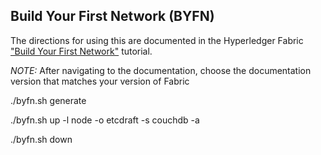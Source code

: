 ## Build Your First Network (BYFN)

The directions for using this are documented in the Hyperledger Fabric
["Build Your First Network"](http://hyperledger-fabric.readthedocs.io/en/latest/build_network.html) tutorial.

*NOTE:* After navigating to the documentation, choose the documentation version that matches your version of Fabric


./byfn.sh generate

./byfn.sh up -l node -o etcdraft -s couchdb -a

./byfn.sh down
 